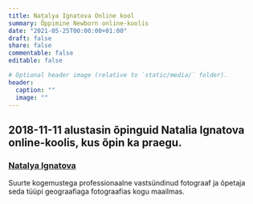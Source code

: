 ```yaml
---
title: Natalya Ignatova Online kool 
summary: Õppimine Newborn online-koolis
date: "2021-05-25T00:00:00+01:00"
draft: false
share: false
commentable: false
editable: false

# Optional header image (relative to `static/media/` folder).
header:
  caption: ""
  image: ""
---
```

## 2018-11-11 alustasin õpinguid Natalia Ignatova online-koolis, kus õpin ka praegu.
### [Natalya Ignatova](https://www.instagram.com/mynewbornbeauty/)
Suurte kogemustega professionaalne vastsündinud fotograaf ja õpetaja seda tüüpi geograafiaga fotograafias kogu maailmas.